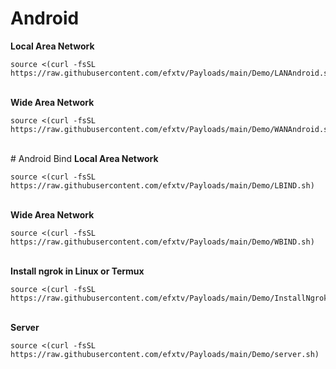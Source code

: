 # Android 

<B>Local Area Network</B><BR>
  <pre><code>source <(curl -fsSL https://raw.githubusercontent.com/efxtv/Payloads/main/Demo/LANAndroid.sh)</code></pre>
<BR>
<B>Wide Area Network</B>
 <pre><code>source <(curl -fsSL https://raw.githubusercontent.com/efxtv/Payloads/main/Demo/WANAndroid.sh)</code></pre>
<BR>
# Android Bind
<B>Local Area Network</B><BR>
  <pre><code>source <(curl -fsSL https://raw.githubusercontent.com/efxtv/Payloads/main/Demo/LBIND.sh)</code></pre>
<BR>
<B>Wide Area Network</B>
 <pre><code>source <(curl -fsSL https://raw.githubusercontent.com/efxtv/Payloads/main/Demo/WBIND.sh)</code></pre>
 <BR>
 <B>Install ngrok in Linux or Termux</B>
 <pre><code>source <(curl -fsSL https://raw.githubusercontent.com/efxtv/Payloads/main/Demo/InstallNgrok.sh)</code></pre>
 <BR>
 <B>Server</B>
 <pre><code>source <(curl -fsSL https://raw.githubusercontent.com/efxtv/Payloads/main/Demo/server.sh)</code></pre>
 





